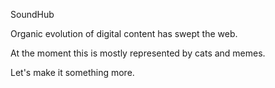 SoundHub

Organic evolution of digital content has swept the web.

At the moment this is mostly represented by cats and memes.

Let's make it something more.